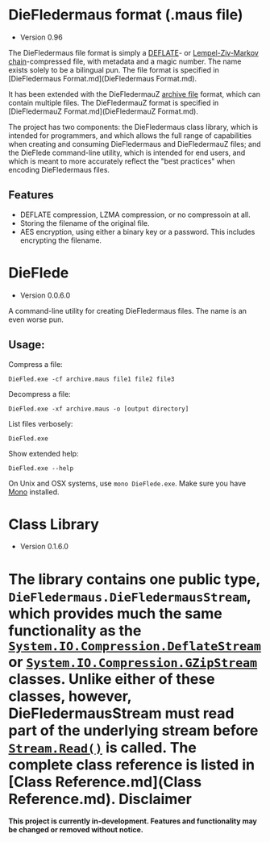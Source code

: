﻿DieFledermaus format (.maus file)
=================================
* Version 0.96

The DieFledermaus file format is simply a [DEFLATE](http://en.wikipedia.org/wiki/DEFLATE)- or [Lempel-Ziv-Markov chain](https://en.wikipedia.org/wiki/Lempel%E2%80%93Ziv%E2%80%93Markov_chain_algorithm)-compressed file, with metadata and a magic number. The name exists solely to be a bilingual pun. The file format is specified in [DieFledermaus Format.md](DieFledermaus Format.md).

It has been extended with the DieFledermauZ [archive file](https://en.wikipedia.org/wiki/Archive_file) format, which can contain multiple files. The DieFledermauZ format is specified in [DieFledermauZ Format.md](DieFledermauZ Format.md).

The project has two components: the DieFledermaus class library, which is intended for programmers, and which allows the full range of capabilities when creating and consuming DieFledermaus and DieFledermauZ files; and the DieFlede command-line utility, which is intended for end users, and which is meant to more accurately reflect the "best practices" when encoding DieFledermaus files.

Features
--------
* DEFLATE compression, LZMA compression, or no compressoin at all.
* Storing the filename of the original file.
* AES encryption, using either a binary key or a password. This includes encrypting the filename.

DieFlede
========
* Version 0.0.6.0

A command-line utility for creating DieFledermaus files. The name is an even worse pun.

Usage:
------
Compress a file:
```
DieFled.exe -cf archive.maus file1 file2 file3
```

Decompress a file:
```
DieFled.exe -xf archive.maus -o [output directory]
```

List files verbosely:
```
DieFled.exe
```

Show extended help:
```
DieFled.exe --help
```

On Unix and OSX systems, use `mono DieFlede.exe`. Make sure you have [Mono](http://www.mono-project.com/) installed.

Class Library
=============
* Version 0.1.6.0

The library contains one public type, `DieFledermaus.DieFledermausStream`, which provides much the same functionality as the [`System.IO.Compression.DeflateStream`](https://msdn.microsoft.com/en-us/library/system.io.compression.deflatestream.aspx) or [`System.IO.Compression.GZipStream`](https://msdn.microsoft.com/en-us/library/system.io.compression.gzipstream.aspx) classes. Unlike either of these classes, however, DieFledermausStream must read part of the underlying stream before [`Stream.Read()`](https://msdn.microsoft.com/en-us/library/system.io.stream.read%28v=vs.110%29.aspx) is called. The complete class reference is listed in [Class Reference.md](Class Reference.md).
Disclaimer
==========
**This project is currently in-development. Features and functionality may be changed or removed without notice.**

